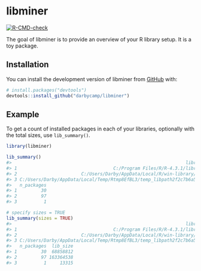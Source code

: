 
<!-- README.md is generated from README.Rmd. Please edit that file -->

# libminer

<!-- badges: start -->

[![R-CMD-check](https://github.com/darbycamp/libminer/actions/workflows/R-CMD-check.yaml/badge.svg)](https://github.com/darbycamp/libminer/actions/workflows/R-CMD-check.yaml)
<!-- badges: end -->

The goal of libminer is to provide an overview of your R library setup.
It is a toy package.

## Installation

You can install the development version of libminer from
[GitHub](https://github.com/) with:

``` r
# install.packages("devtools")
devtools::install_github("darbycamp/libminer")
```

## Example

To get a count of installed packages in each of your libraries,
optionally with the total sizes, use `lib_summary()`.

``` r
library(libminer)

lib_summary()
#>                                                                 library
#> 1                                    C:/Program Files/R/R-4.3.1/library
#> 2                        C:/Users/Darby/AppData/Local/R/win-library/4.3
#> 3 C:/Users/Darby/AppData/Local/Temp/Rtmp8EfBL3/temp_libpath2f2c7b6a5c2a
#>   n_packages
#> 1         30
#> 2         97
#> 3          1

# specify sizes = TRUE
lib_summary(sizes = TRUE)
#>                                                                 library
#> 1                                    C:/Program Files/R/R-4.3.1/library
#> 2                        C:/Users/Darby/AppData/Local/R/win-library/4.3
#> 3 C:/Users/Darby/AppData/Local/Temp/Rtmp8EfBL3/temp_libpath2f2c7b6a5c2a
#>   n_packages  lib_size
#> 1         30  68858812
#> 2         97 163364538
#> 3          1     13315
```
